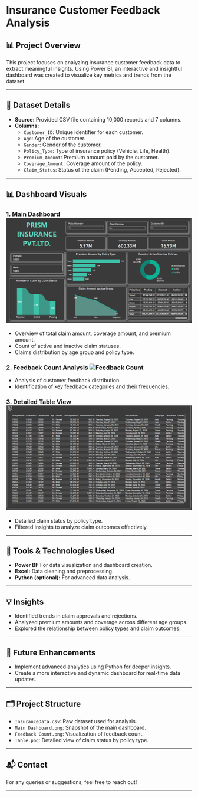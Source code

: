 # Insurance Customer Feedback Analysis

## 📊 Project Overview
This project focuses on analyzing insurance customer feedback data to extract meaningful insights. Using Power BI, an interactive and insightful dashboard was created to visualize key metrics and trends from the dataset.

---

## 📁 Dataset Details
- **Source:** Provided CSV file containing 10,000 records and 7 columns.
- **Columns:**
  - `Customer_ID`: Unique identifier for each customer.
  - `Age`: Age of the customer.
  - `Gender`: Gender of the customer.
  - `Policy_Type`: Type of insurance policy (Vehicle, Life, Health).
  - `Premium_Amount`: Premium amount paid by the customer.
  - `Coverage_Amount`: Coverage amount of the policy.
  - `Claim_Status`: Status of the claim (Pending, Accepted, Rejected).

---

## 📊 Dashboard Visuals
### 1. Main Dashboard ![Main Dashboard](./Main%20Dashboard.png)
- Overview of total claim amount, coverage amount, and premium amount.
- Count of active and inactive claim statuses.
- Claims distribution by age group and policy type.

### 2. Feedback Count Analysis ![Feedback Count](./Feddback%20Count.png)
- Analysis of customer feedback distribution.
- Identification of key feedback categories and their frequencies.

### 3. Detailed Table View ![Table View](./Table.png)
- Detailed claim status by policy type.
- Filtered insights to analyze claim outcomes effectively.

---

## 🔧 Tools & Technologies Used
- **Power BI:** For data visualization and dashboard creation.
- **Excel:** Data cleaning and preprocessing.
- **Python (optional):** For advanced data analysis.

---

## 💡 Insights
- Identified trends in claim approvals and rejections.
- Analyzed premium amounts and coverage across different age groups.
- Explored the relationship between policy types and claim outcomes.

---

## 🚀 Future Enhancements
- Implement advanced analytics using Python for deeper insights.
- Create a more interactive and dynamic dashboard for real-time data updates.

---

## 🗂️ Project Structure
- `InsuranceData.csv`: Raw dataset used for analysis.
- `Main Dashboard.png`: Snapshot of the main dashboard.
- `Feedback Count.png`: Visualization of feedback count.
- `Table.png`: Detailed view of claim status by policy type.

---

## 📬 Contact
For any queries or suggestions, feel free to reach out!

---

